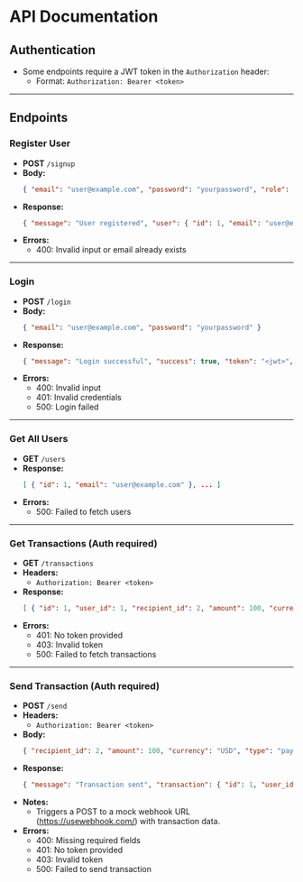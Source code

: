 # API Documentation

## Authentication
- Some endpoints require a JWT token in the `Authorization` header:
  - Format: `Authorization: Bearer <token>`

---

## Endpoints

### Register User
- **POST** `/signup`
- **Body:**
  ```json
  { "email": "user@example.com", "password": "yourpassword", "role": "psp" }
  ```
- **Response:**
  ```json
  { "message": "User registered", "user": { "id": 1, "email": "user@example.com", "role": "psp" } }
  ```
- **Errors:**
  - 400: Invalid input or email already exists

---

### Login
- **POST** `/login`
- **Body:**
  ```json
  { "email": "user@example.com", "password": "yourpassword" }
  ```
- **Response:**
  ```json
  { "message": "Login successful", "success": true, "token": "<jwt>", "user": { "id": 1, "email": "user@example.com", "role": "psp" } }
  ```
- **Errors:**
  - 400: Invalid input
  - 401: Invalid credentials
  - 500: Login failed

---

### Get All Users
- **GET** `/users`
- **Response:**
  ```json
  [ { "id": 1, "email": "user@example.com" }, ... ]
  ```
- **Errors:**
  - 500: Failed to fetch users

---

### Get Transactions (Auth required)
- **GET** `/transactions`
- **Headers:**
  - `Authorization: Bearer <token>`
- **Response:**
  ```json
  [ { "id": 1, "user_id": 1, "recipient_id": 2, "amount": 100, "currency": "USD", "type": "payment", "created_at": "..." }, ... ]
  ```
- **Errors:**
  - 401: No token provided
  - 403: Invalid token
  - 500: Failed to fetch transactions

---

### Send Transaction (Auth required)
- **POST** `/send`
- **Headers:**
  - `Authorization: Bearer <token>`
- **Body:**
  ```json
  { "recipient_id": 2, "amount": 100, "currency": "USD", "type": "payment" }
  ```
- **Response:**
  ```json
  { "message": "Transaction sent", "transaction": { "id": 1, "user_id": 1, "recipient_id": 2, "amount": 100, "currency": "USD", "type": "payment" } }
  ```
- **Notes:**
  - Triggers a POST to a mock webhook URL (https://usewebhook.com/) with transaction data.
- **Errors:**
  - 400: Missing required fields
  - 401: No token provided
  - 403: Invalid token
  - 500: Failed to send transaction
